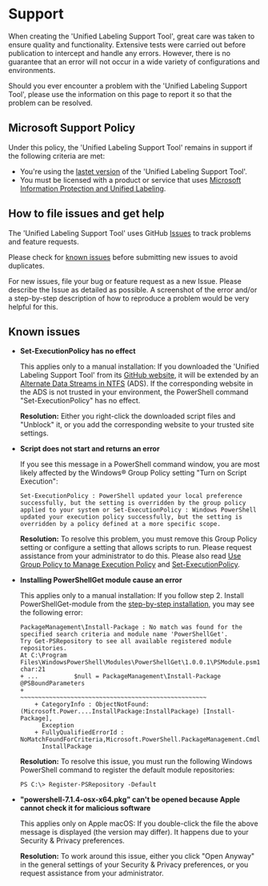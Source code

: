 # Support

When creating the 'Unified Labeling Support Tool', great care was taken to ensure quality and functionality. Extensive tests were carried out before publication to intercept and handle any errors. However, there is no guarantee that an error will not occur in a wide variety of configurations and environments.

Should you ever encounter a problem with the 'Unified Labeling Support Tool', please use the information on this page to report it so that the problem can be resolved.

## Microsoft Support Policy  

Under this policy, the 'Unified Labeling Support Tool' remains in support if the following criteria are met:

- You're using the [lastet version](https://aka.ms/UnifiedLabelingSupportTool/Latest) of the 'Unified Labeling Support Tool'.
- You must be licensed with a product or service that uses [Microsoft Information Protection and Unified Labeling](https://www.microsoft.com/en-us/us-partner-blog/2018/11/05/microsoft-information-protection-and-unified-labeling/).

## How to file issues and get help  

The 'Unified Labeling Support Tool' uses GitHub [Issues](https://github.com/microsoft/UnifiedLabelingSupportTool/issues) to track problems and feature requests.

Please check for [known issues](https://github.com/microsoft/UnifiedLabelingSupportTool/blob/main/SUPPORT.md#known-issues) before submitting new issues to avoid duplicates.

For new issues, file your bug or feature request as a new Issue. Please describe the Issue as detailed as possible. A screenshot of the error and/or a step-by-step description of how to reproduce a problem would be very helpful for this.

## Known issues

* **Set-ExecutionPolicy has no effect**

    This applies only to a manual installation: If you downloaded the 'Unified Labeling Support Tool' from its [GitHub website](https://aka.ms/UnifiedLabelingSupportTool/Latest), it will be extended by an [Alternate Data Streams in NTFS](https://blogs.technet.microsoft.com/askcore/2013/03/24/alternate-data-streams-in-ntfs) (ADS). If the corresponding website in the ADS is not trusted in your environment, the PowerShell command "Set-ExecutionPolicy" has no effect.

    **Resolution:** Either you right-click the downloaded script files and "Unblock" it, or you add the corresponding website to your trusted site settings.

* **Script does not start and returns an error**

    If you see this message in a PowerShell command window, you are most likely affected by the Windows® Group Policy setting "Turn on Script Execution":

    ```Text
    Set-ExecutionPolicy : PowerShell updated your local preference successfully, but the setting is overridden by the group policy applied to your system or Set-ExecutionPolicy : Windows PowerShell updated your execution policy successfully, but the setting is overridden by a policy defined at a more specific scope.
    ```

    **Resolution:** To resolve this problem, you must remove this Group Policy setting or configure a setting that allows scripts to run. Please request assistance from your administrator to do this. Please also read [Use Group Policy to Manage Execution Policy](https://docs.microsoft.com/en-us/powershell/module/microsoft.powershell.core/about/about_execution_policies?view=powershell-5.1#use-group-policy-to-manage-execution-policy) and [Set-ExecutionPolicy](https://docs.microsoft.com/en-us/powershell/module/microsoft.powershell.security/set-executionpolicy?view=powershell-5.1).

* **Installing PowerShellGet module cause an error**

    This applies only to a manual installation: If you follow step 2. Install PowerShellGet-module from the [step-by-step installation](https://aka.ms/UnifiedLabelingSupportTool/#Step-by-step_installation), you may see the following error:

    ```Text
    PackageManagement\Install-Package : No match was found for the specified search criteria and module name 'PowerShellGet'.
    Try Get-PSRepository to see all available registered module repositories.
    At C:\Program Files\WindowsPowerShell\Modules\PowerShellGet\1.0.0.1\PSModule.psm1:1772 char:21
    + ...          $null = PackageManagement\Install-Package @PSBoundParameters
    +                      ~~~~~~~~~~~~~~~~~~~~~~~~~~~~~~~~~~~~~~~~~~~~~~~~~~~~
        + CategoryInfo : ObjectNotFound: (Microsoft.Power....InstallPackage:InstallPackage) [Install-Package],
          Exception
        + FullyQualifiedErrorId : NoMatchFoundForCriteria,Microsoft.PowerShell.PackageManagement.Cmdlets.
          InstallPackage
    ```

    **Resolution:** To resolve this issue, you must run the following Windows PowerShell command to register the default module repositories:

    ```Text
    PS C:\> Register-PSRepository -Default
    ```

* **"powershell-7.1.4-osx-x64.pkg" can't be opened because Apple cannot check it for malicious software** 

    This applies only on Apple macOS: If you double-click the file the above message is displayed (the version may differ). It happens due to your Security & Privacy preferences.

    **Resolution:** To work around this issue, either you click "Open Anyway" in the general settings of your Security & Privacy preferences, or you request assistance from your administrator.




